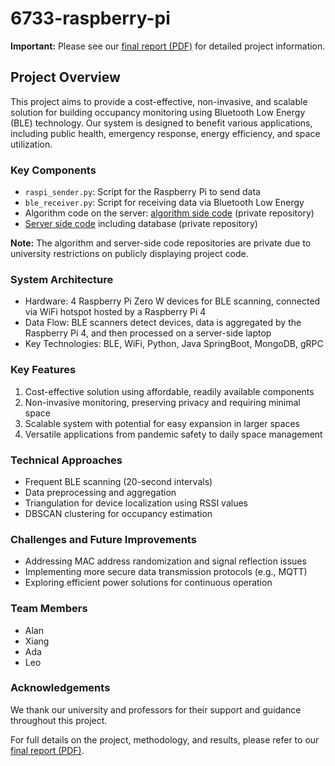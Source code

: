 # 6733-raspberry-pi

**Important:** Please see our [final report (PDF)](./No.100_final_report.pdf) for detailed project information.

## Project Overview

This project aims to provide a cost-effective, non-invasive, and scalable solution for building occupancy monitoring using Bluetooth Low Energy (BLE) technology. Our system is designed to benefit various applications, including public health, emergency response, energy efficiency, and space utilization.

### Key Components

- `raspi_sender.py`: Script for the Raspberry Pi to send data
- `ble_receiver.py`: Script for receiving data via Bluetooth Low Energy
- Algorithm code on the server: [algorithm side code](https://github.com/classmateada/6733-algorithm-scaffold) (private repository)
- [Server side code](https://github.com/classmateada/6733-server) including database (private repository)

**Note:** The algorithm and server-side code repositories are private due to university restrictions on publicly displaying project code.

### System Architecture

- Hardware: 4 Raspberry Pi Zero W devices for BLE scanning, connected via WiFi hotspot hosted by a Raspberry Pi 4
- Data Flow: BLE scanners detect devices, data is aggregated by the Raspberry Pi 4, and then processed on a server-side laptop
- Key Technologies: BLE, WiFi, Python, Java SpringBoot, MongoDB, gRPC

### Key Features

1. Cost-effective solution using affordable, readily available components
2. Non-invasive monitoring, preserving privacy and requiring minimal space
3. Scalable system with potential for easy expansion in larger spaces
4. Versatile applications from pandemic safety to daily space management

### Technical Approaches

- Frequent BLE scanning (20-second intervals)
- Data preprocessing and aggregation
- Triangulation for device localization using RSSI values
- DBSCAN clustering for occupancy estimation

### Challenges and Future Improvements

- Addressing MAC address randomization and signal reflection issues
- Implementing more secure data transmission protocols (e.g., MQTT)
- Exploring efficient power solutions for continuous operation

### Team Members

- Alan
- Xiang
- Ada
- Leo

### Acknowledgements

We thank our university and professors for their support and guidance throughout this project.

For full details on the project, methodology, and results, please refer to our [final report (PDF)](./No.100_final_report.pdf).
